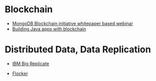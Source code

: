 # Blockchain 

- [MongoDB Blockchain initiative whitepaper based webinar](https://www.mongodb.com/presentations/webinar-building-a-blockchain-database-with-mongodb?p=58e5275d5d6be43b4b258fc0&utm_campaign=Int_WB_Int_WB_Building%20a%20Blockchain%20Database%20with%20MongoDB_04_17_WW_Follow_up&utm_medium=email&utm_source=Eloqua)
- [Building Java apps with blockchain](http://conorsvensson.com/2017/04/18/building-java-android-apps-blockchain/)

# Distributed Data, Data Replication 

- [IBM Big Replicate](http://www-03.ibm.com/software/products/en/ibm-big-replicate)

- [Flocker](https://clusterhq.com/flocker/introduction/)
